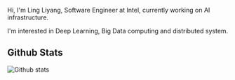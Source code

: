 
Hi, I'm Ling Liyang, Software Engineer at Intel, currently working on AI infrastructure.

I'm interested in Deep Learning, Big Data computing and distributed system. 
<!--
**LiyangLingIntel/LiyangLingIntel** is a ✨ _special_ ✨ repository because its `README.md` (this file) appears on your GitHub profile.

Here are some ideas to get you started:

- 🔭 I’m currently working on ...
- 🌱 I’m currently learning ...
- 👯 I’m looking to collaborate on ...
- 🤔 I’m looking for help with ...
- 💬 Ask me about ...
- 📫 How to reach me: ...
- 😄 Pronouns: ...
- ⚡ Fun fact: ...
-->

## Github Stats 
![Github stats](https://github-readme-stats.vercel.app/api?username=LiyangLingIntel&show_icons=true&theme=dark)

